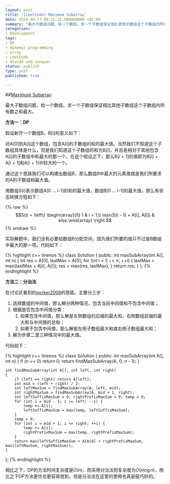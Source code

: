 ```yaml
---
layout: post
title: '[LeetCode] Maximum Subarray'
date: 2014-09-17 00:12:31.000000000 +02:00
summary: "最大子数组问题，给一个数组，求一个子数组保证相比其他子数组这个子数组内所有数之和最大。"
categories:
- Development
tags:
- DP
- dynamic programming
- array
- LeetCode
- divide and conquer
status: publish
type: post
published: true

---
```


##[Maximum Subarray](https://oj.leetcode.com/problems/maximum-subarray/)


最大子数组问题，给一个数组，求一个子数组保证相比其他子数组这个子数组内所有数之和最大。

**方法一：DP**

假设新开一个数组B，B[i]的意义如下：

对A[0]到A[i]这个数组，包含A[i]的子数组的和的最大值。当然我们不知道这个子数组具体是什么，但是我们知道这个子数组的和为B[i]，并且是相对于其他包含A[i]的子数组中和最大的那一个。在这个假设之下，那么B[i + 1]的值即为B[i] + A[i + 1]和A[i + 1]中较大的一个。

通过这个思路我们可以构建出数组B，那么数组B中最大的元素值就是我们所要求的A的子数组和最大值。

用数组$S(i)$表示数组A[0 ... i-1]的和的最大值，数组B[0 ... i-1]的最大值，那么有状态转换方程如下：

{% raw %}$$S(i) = \left\{ \begin{array}{ll}
1 & i = 1;\\
max(S(i - 1) + A[i], A[i]) & else.\end{array} \right.$${% endraw %}

实际解题中，我们没有必要给数组B分配空间，因为我们所要的值只不过是B数组中最大的那一项。代码如下：

{% highlight c++ linenos %}
class Solution {
public:
    int maxSubArray(int A[], int n) {
        int res = A[0], lastMax = A[0];
        for (int i = 1; i < n; ++i)
        {
            lastMax = max(lastMax + A[i], A[i]);
            res = max(res, lastMax);
        }
        return res;
    }
};
{% endhighlight %}

**方法二：分治法**

在讨论区看到的[porker2008](https://oj.leetcode.com/discuss/user/porker2008)的思路。主要分三步：

1. 选择数组的中间值，那么解分两种情况，包含当前中间值和不包含中间值；
2. 根据是否包含中间值分类：
    1. 如果包含中间值，那么解是左侧数组的后缀的最大和，右侧数组前缀的最大和与中间值的总和；
    2. 如果不包含中间值，那么解是左侧子数组最大和或右侧子数组最大和；
3. 解为步骤二里三种情况中的最大值。

代码如下：

{% highlight c++ linenos %}
class Solution {
public:
    int maxSubArray(int A[], int n) {
        if (n == 0) return 0;
        return findMaxSubArray(A, 0, n - 1);
    }
    
    int findMaxSubArray(int A[], int left, int right)
    {
        if (left == right) return A[left];
        int mid = (left + right) / 2;
        int leftMaxSum = findMaxSubArray(A, left, mid);
        int rightMaxSum = findMaxSubArray(A, mid + 1, right);
        int leftSuffixMaxSum = 0, rightPrefixMaxSum = 0, temp = 0;
        for (int i = mid - 1; i >= left; --i) {
            temp += A[i];
            leftSuffixMaxSum = max(temp, leftSuffixMaxSum);
        }
        temp = 0;
        for (int i = mid + 1; i <= right; ++i) {
            temp += A[i];
            rightPrefixMaxSum = max(temp, rightPrefixMaxSum);
        }
        return max(leftSuffixMaxSum + A[mid] + rightPrefixMaxSum, max(leftMaxSum, rightMaxSum));
    }
};
{% endhighlight %}

相比之下，DP的方法时间复杂度是$O(n)$，而采用分治法则复杂度为$O(n \log n)$，相比之下DP方法更优也更容易想到，但是分治法在这里的使用也真是挺巧妙的。